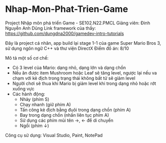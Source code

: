# Nhap-Mon-Phat-Trien-Game
Project Nhập môn phá triển Game - SE102.N22.PMCL
Giảng viên: Đinh Nguyễn Anh Dũng
Link framework của thầy: https://github.com/dungdna2000/gamedev-intro-tutorials

Đây là project cá nhân, app build lại stage 1-1 của game Super Mario Bros 3, sử dụng ngôn ngữ C++ và thư viện DirectX
Điểm đồ án: 8/10

Mô tả một số cơ chế:
- Có 3 level của Mario: dạng nhỏ, dạng lớn và dạng chồn
- Nếu ăn được item Mushroom hoặc Leaf sẽ tăng level, ngược lại nếu va chạm với kẻ địch trong trạng thái không bất tử sẽ giảm level
- Người chơi sẽ thua khi Mario bị giảm level khi trong dạng nhỏ hoặc rớt xuống vực
- Các hành động:
  + Nhảy (phím S)
  + Chạy nhanh (giữ phím A)
  + Tấn công kẻ địch bằng đuôi trong dạng chồn (phím A)
  + Bay trong dạng chồn (nhấn liên tục phím A)
  + Sử dụng các phím mũi tên →, ← để di chuyển
  + Ngồi (phím ↓)

Công cụ sử dụng: Visual Studio, Paint, NotePad
